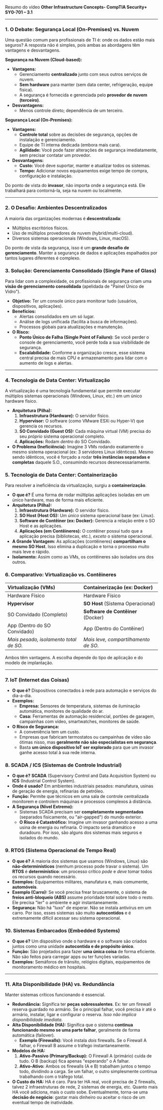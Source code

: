 Resumo do vídeo **Other Infrastructure Concepts- CompTIA Security+ SY0-701 – 3.1**

---

### 1. O Debate: Segurança Local (On-Premises) vs. Nuvem

Uma questão comum para profissionais de TI é: onde os dados estão mais seguros? A resposta não é simples, pois ambas as abordagens têm vantagens e desvantagens.

**Segurança na Nuvem (Cloud-based):**
* **Vantagens:**
    * Gerenciamento **centralizado** junto com seus outros serviços de nuvem.
    * **Sem hardware** para manter (sem data center, refrigeração, equipe física).
    * A segurança é fornecida e gerenciada pelo **provedor de nuvem (terceiro)**.
* **Desvantagens:**
    * Menos controle direto; dependência de um terceiro.

**Segurança Local (On-Premises):**
* **Vantagens:**
    * **Controle total** sobre as decisões de segurança, opções de instalação e gerenciamento.
    * Equipe de TI interna dedicada (embora mais cara).
    * **Agilidade:** Você pode fazer alterações de segurança imediatamente, sem precisar contatar um provedor.
* **Desvantagens:**
    * **Custo:** Você deve suportar, manter e atualizar todos os sistemas.
    * **Tempo:** Adicionar novos equipamentos exige tempo de compra, configuração e instalação.

Do ponto de vista do **invasor**, não importa onde a segurança está. Ele trabalhará para contorná-la, seja na nuvem ou localmente.

---

### 2. O Desafio: Ambientes Descentralizados

A maioria das organizações modernas é **descentralizada**:
* Múltiplos escritórios físicos.
* Uso de múltiplos provedores de nuvem (hybrid/multi-cloud).
* Diversos sistemas operacionais (Windows, Linux, macOS).

Do ponto de vista da segurança, isso é um **grande desafio de gerenciamento**. Manter a segurança de dados e aplicações espalhados por tantos lugares diferentes é complexo.

### 3. Solução: Gerenciamento Consolidado (Single Pane of Glass)

Para lidar com a complexidade, os profissionais de segurança criam uma **visão de gerenciamento consolidada** (apelidada de "Painel Único de Vidro").

* **Objetivo:** Ter um console único para monitorar tudo (usuários, dispositivos, aplicações).
* **Benefícios:**
    * Alertas consolidados em um só lugar.
    * Análise de logs unificada (facilita a busca de informações).
    * Processos globais para atualizações e manutenção.
* **O Risco:**
    * **Ponto Único de Falha (Single Point of Failure):** Se você perder o console de gerenciamento, você perde toda a sua visibilidade de segurança.
    * **Escalabilidade:** Conforme a organização cresce, esse sistema central precisa de mais CPU e armazenamento para lidar com o aumento de logs e alertas.

---

### 4. Tecnologia de Data Center: Virtualização

A virtualização é uma tecnologia fundamental que permite executar múltiplos sistemas operacionais (Windows, Linux, etc.) em um único hardware físico.

* **Arquitetura (Pilha):**
    1.  **Infraestrutura (Hardware):** O servidor físico.
    2.  **Hypervisor:** O software (como VMware ESXi ou Hyper-V) que gerencia os recursos.
    3.  **SO Convidado (Guest OS):** Cada máquina virtual (VM) precisa do seu *próprio* sistema operacional completo.
    4.  **Aplicações:** Rodam *dentro* do SO Convidado.
* **O Problema (Ineficiência):**
    Imagine 3 VMs rodando exatamente o mesmo sistema operacional (ex: 3 servidores Linux idênticos). Mesmo sendo idênticos, você é forçado a rodar **três instâncias separadas e completas** daquele S.O., consumindo recursos desnecessariamente.

### 5. Tecnologia de Data Center: Containerização

Para resolver a ineficiência da virtualização, surgiu a **containerização**.

* **O que é?** É uma forma de rodar múltiplas aplicações isoladas em um único hardware, mas de forma mais eficiente.
* **Arquitetura (Pilha):**
    1.  **Infraestrutura (Hardware):** O servidor físico.
    2.  **SO Host (Host OS):** Um *único* sistema operacional base (ex: Linux).
    3.  **Software de Contêiner (ex: Docker):** Gerencia a relação entre o SO Host e as aplicações.
    4.  **Aplicações (em Contêineres):** O contêiner possui tudo que a aplicação precisa (bibliotecas, etc.), *exceto* o sistema operacional.
* **A Grande Vantagem:**
    As aplicações (contêineres) **compartilham o mesmo SO Host**. Isso elimina a duplicação e torna o processo muito mais leve e rápido.
* **Isolamento:** Assim como as VMs, os contêineres são isolados uns dos outros.

### 6. Comparativo: Virtualização vs. Contêineres

| Virtualização (VMs) | Containerização (ex: Docker) |
| :--- | :--- |
| Hardware Físico | Hardware Físico |
| **Hypervisor** | **SO Host** (Sistema Operacional) |
| SO Convidado (Completo) | **Software de Contêiner** (Docker) |
| App (Dentro do SO Convidado) | App (Dentro do Contêiner) |
| *Mais pesado, isolamento total de SO.* | *Mais leve, compartilhamento de SO.* |

Ambos têm vantagens. A escolha depende do tipo de aplicação e do modelo de implantação.

---

### 7. IoT (Internet das Coisas)

* **O que é?** Dispositivos conectados à rede para automação e serviços do dia-a-dia.
* **Exemplos:**
    * **Empresa:** Sensores de temperatura, sistemas de iluminação automática, monitores de qualidade do ar.
    * **Casa:** Ferramentas de automação residencial, portões de garagem, campainhas com vídeo, smartwatches, monitores de saúde.
* **O Risco de Segurança:**
    * A conveniência tem um custo.
    * Empresas que fabricam termostatos ou campainhas de vídeo são ótimas nisso, mas **geralmente não são especialistas em segurança**.
    * Basta **um único dispositivo IoT ser explorado** para que um invasor ganhe acesso total à sua rede interna.

### 8. SCADA / ICS (Sistemas de Controle Industrial)

* **O que é?** **SCADA** (Supervisory Control and Data Acquisition System) ou **ICS** (Industrial Control System).
* **Onde é usado?** Em ambientes industriais pesados: manufatura, usinas de geração de energia, refinarias de petróleo.
* **Função:** Permite que técnicos em uma sala de controle centralizada monitorem e controlem máquinas e processos complexos à distância.
* **A Segurança (Nível Extremo):**
    * Sistemas SCADA precisam ser **completamente segmentados** (separados fisicamente, ou "air-gapped") do mundo exterior.
    * **O Risco é Catastrófico:** Imagine um invasor ganhando acesso a uma usina de energia ou refinaria. O impacto seria dramático e duradouro. Por isso, são alguns dos sistemas mais seguros e isolados do mundo.

### 9. RTOS (Sistema Operacional de Tempo Real)

* **O que é?** A maioria dos sistemas que usamos (Windows, Linux) são **não-determinísticos** (nenhum processo pode travar o sistema). Um **RTOS** é **determinístico**: um processo crítico *pode* e *deve* tomar todos os recursos quando necessário.
* **Exemplos:** Equipamentos militares, manufatura e, mais comumente, **automóveis**.
* **Exemplo (Carro):** Se você precisa frear bruscamente, o sistema de **freios anti-bloqueio (ABS)** assume prioridade total sobre todo o resto. Ele precisa "ler" o ambiente e agir instantaneamente.
* **Segurança:** Não há "luxo" de esperar. Não se instala antivírus em um carro. Por isso, esses sistemas são muito **autocontidos** e é extremamente difícil acessar seu sistema operacional.

### 10. Sistemas Embarcados (Embedded Systems)

* **O que é?** Um dispositivo onde o hardware e o software são criados juntos como uma unidade **autocontida e de propósito único**.
* **Função:** São projetados para fazer **uma única coisa** de forma eficiente. Não são feitos para carregar apps ou ter funções variadas.
* **Exemplos:** Semáforos de trânsito, relógios digitais, equipamentos de monitoramento médico em hospitais.

---

### 11. Alta Disponibilidade (HA) vs. Redundância

Manter sistemas críticos funcionando é essencial.

* **Redundância:** Significa ter **peças sobressalentes**. Ex: ter um firewall reserva guardado no armário. Se o principal falhar, você precisa ir até o armário, instalar, ligar e configurar o reserva. *Isso não implica disponibilidade imediata.*
* **Alta Disponibilidade (HA):** Significa que o sistema **continua funcionando mesmo se uma parte falhar**, geralmente de forma automática (failover).
    * **Exemplo (Firewalls):** Você instala *dois* firewalls. Se o Firewall A falhar, o Firewall B assume o tráfego instantaneamente.
* **Modelos de HA:**
    1.  **Ativo-Passivo (Primary/Backup):** O Firewall A (primário) cuida de tudo. O B (backup) fica apenas "esperando" o A falhar.
    2.  **Ativo-Ativo:** Ambos os firewalls (A e B) trabalham juntos o tempo todo, dividindo a carga. Se um falhar, o outro simplesmente continua trabalhando com o tráfego total.
* **O Custo do HA:**
    HA é caro. Para ter HA real, você precisa de 2 firewalls, talvez 2 infraestruturas de rede, 2 sistemas de energia, etc. Quanto mais HA você adiciona, mais o custo sobe. Eventualmente, torna-se uma **decisão de negócio**: gastar mais dinheiro ou aceitar o risco de um eventual tempo de inatividade.